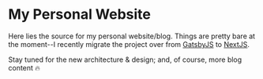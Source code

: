 My Personal Website
===

Here lies the source for my personal website/blog.  Things are pretty bare at
the moment--I recently migrate the project over from [GatsbyJS](https://www.gatsbyjs.com/) to [NextJS](https://nextjs.org/).

Stay tuned for the new architecture & design; and, of course, more blog content
:fire:

